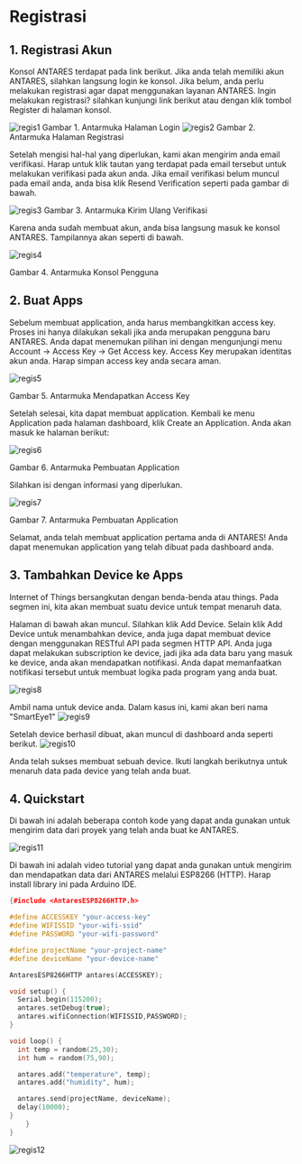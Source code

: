 # Registrasi
## 1. Registrasi Akun
Konsol ANTARES terdapat pada link berikut. Jika anda telah memiliki akun ANTARES, silahkan langsung login ke konsol. Jika belum, anda perlu melakukan registrasi agar dapat menggunakan layanan ANTARES. Ingin melakukan registrasi? silahkan kunjungi link berikut atau dengan klik tombol Register di halaman konsol.

![regis1](https://user-images.githubusercontent.com/43506640/73622569-4f5b0980-466c-11ea-9649-c022b14ed11b.PNG)
 Gambar 1. Antarmuka Halaman Login
![regis2](https://user-images.githubusercontent.com/43506640/73622660-9b0db300-466c-11ea-84c0-53b812890715.PNG)
Gambar 2. Antarmuka Halaman Registrasi

Setelah mengisi hal-hal yang diperlukan, kami akan mengirim anda email verifikasi. Harap untuk klik tautan yang terdapat pada email tersebut untuk melakukan verifikasi pada akun anda. Jika email verifikasi belum muncul pada email anda, anda bisa klik Resend Verification seperti pada gambar di bawah.


![regis3](https://user-images.githubusercontent.com/43506640/73622686-ad87ec80-466c-11ea-9425-11da2b034f33.PNG)
Gambar 3. Antarmuka Kirim Ulang Verifikasi

Karena anda sudah membuat akun, anda bisa langsung masuk ke konsol ANTARES. Tampilannya akan seperti di bawah.

![regis4](https://user-images.githubusercontent.com/43506640/73622706-c2fd1680-466c-11ea-839e-68f9619ffb08.PNG)

Gambar 4. Antarmuka Konsol Pengguna

## 2. Buat Apps
Sebelum membuat application, anda harus membangkitkan access key. Proses ini hanya dilakukan sekali jika anda merupakan pengguna baru ANTARES. Anda dapat menemukan pilihan ini dengan mengunjungi menu Account -> Access Key -> Get Access key. Access Key merupakan identitas akun anda. Harap simpan access key anda secara aman.

![regis5](https://user-images.githubusercontent.com/43506640/73622728-d6a87d00-466c-11ea-9f6a-fcd69d56d580.PNG)

Gambar 5. Antarmuka Mendapatkan Access Key

Setelah selesai, kita dapat membuat application. Kembali ke menu Application pada halaman dashboard, klik Create an Application. Anda akan masuk ke halaman berikut:

![regis6](https://user-images.githubusercontent.com/43506640/73622744-e7f18980-466c-11ea-9962-eac91e60b895.PNG)

Gambar 6. Antarmuka Pembuatan Application

Silahkan isi dengan informasi yang diperlukan.

![regis7](https://user-images.githubusercontent.com/43506640/73622759-f50e7880-466c-11ea-8966-d0fb328797fd.PNG)

Gambar 7. Antarmuka Pembuatan Application

Selamat, anda telah membuat application pertama anda di ANTARES! Anda dapat menemukan application yang telah dibuat pada dashboard anda.

## 3. Tambahkan Device ke Apps
Internet of Things bersangkutan dengan benda-benda atau things. Pada segmen ini, kita akan membuat suatu device untuk tempat menaruh data.

Halaman di bawah akan muncul. Silahkan klik Add Device. Selain klik Add Device untuk menambahkan device, anda juga dapat membuat device dengan menggunakan RESTful API pada segmen HTTP API. Anda juga dapat melakukan subscription ke device, jadi jika ada data baru yang masuk ke device, anda akan mendapatkan notifikasi. Anda dapat memanfaatkan notifikasi tersebut untuk membuat logika pada program yang anda buat.

![regis8](https://user-images.githubusercontent.com/43506640/73622777-05beee80-466d-11ea-8954-c2ba7c9aa4b9.PNG)


Ambil nama untuk device anda. Dalam kasus ini, kami akan beri nama "SmartEye1"
![regis9](https://user-images.githubusercontent.com/43506640/73622798-1b341880-466d-11ea-86a6-2b5fc143c13f.PNG)


Setelah device berhasil dibuat, akan muncul di dashboard anda seperti berikut.
![regis10](https://user-images.githubusercontent.com/43506640/73622820-2ab36180-466d-11ea-8cdf-740a7cbcc78c.PNG)


Anda telah sukses membuat sebuah device. Ikuti langkah berikutnya untuk menaruh data pada device yang telah anda buat.

## 4. Quickstart
Di bawah ini adalah beberapa contoh kode yang dapat anda gunakan untuk mengirim data dari proyek yang telah anda buat ke ANTARES.

![regis11](https://user-images.githubusercontent.com/43506640/73622837-39017d80-466d-11ea-89c4-4312c4ae1308.PNG)


Di bawah ini adalah video tutorial yang dapat anda gunakan untuk mengirim dan mendapatkan data dari ANTARES melalui ESP8266 (HTTP).
Harap install library ini pada Arduino IDE.



```c++
{#include <AntaresESP8266HTTP.h>

#define ACCESSKEY "your-access-key"
#define WIFISSID "your-wifi-ssid"
#define PASSWORD "your-wifi-password"

#define projectName "your-project-name"
#define deviceName "your-device-name"

AntaresESP8266HTTP antares(ACCESSKEY);

void setup() {
  Serial.begin(115200);
  antares.setDebug(true);
  antares.wifiConnection(WIFISSID,PASSWORD);
}

void loop() {
  int temp = random(25,30);
  int hum = random(75,90);

  antares.add("temperature", temp);
  antares.add("humidity", hum);

  antares.send(projectName, deviceName);
  delay(10000);
}
	}
}
```
![regis12](https://user-images.githubusercontent.com/43506640/73622855-47e83000-466d-11ea-9bff-90b72677642e.PNG)



